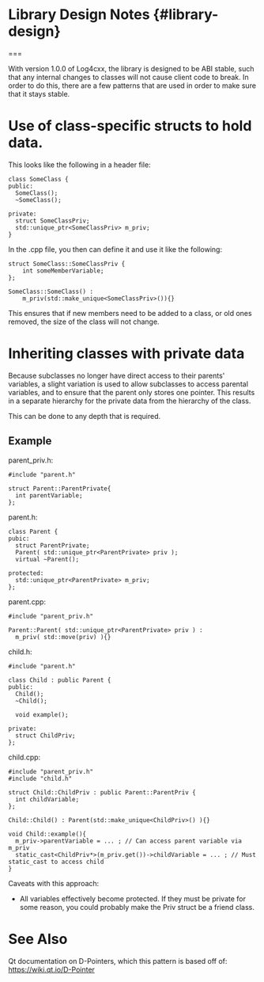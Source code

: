 # Library Design Notes {#library-design}
===
<!--
 Note: License header cannot be first, as doxygen does not generate
 cleanly if it before the '==='
-->
<!--
 Licensed to the Apache Software Foundation (ASF) under one or more
 contributor license agreements.  See the NOTICE file distributed with
 this work for additional information regarding copyright ownership.
 The ASF licenses this file to You under the Apache License, Version 2.0
 (the "License"); you may not use this file except in compliance with
 the License.  You may obtain a copy of the License at

	http://www.apache.org/licenses/LICENSE-2.0

 Unless required by applicable law or agreed to in writing, software
 distributed under the License is distributed on an "AS IS" BASIS,
 WITHOUT WARRANTIES OR CONDITIONS OF ANY KIND, either express or implied.
 See the License for the specific language governing permissions and
 limitations under the License.
-->

With version 1.0.0 of Log4cxx, the library is designed to be ABI stable, such
that any internal changes to classes will not cause client code to break.
In order to do this, there are a few patterns that are used in order to make
sure that it stays stable.

# Use of class-specific structs to hold data.

This looks like the following in a header file:

```
class SomeClass {
public:
  SomeClass();
  ~SomeClass();

private:
  struct SomeClassPriv;
  std::unique_ptr<SomeClassPriv> m_priv;
}
```

In the .cpp file, you then can define it and use it like the following:

```
struct SomeClass::SomeClassPriv {
    int someMemberVariable;
};

SomeClass::SomeClass() :
    m_priv(std::make_unique<SomeClassPriv>()){}
```

This ensures that if new members need to be added to a class, or old ones removed,
the size of the class will not change.

# Inheriting classes with private data

Because subclasses no longer have direct access to their parents' variables,
a slight variation is used to allow subclasses to access parental variables,
and to ensure that the parent only stores one pointer.  This results in a
separate hierarchy for the private data from the hierarchy of the class.

This can be done to any depth that is required.

## Example

parent\_priv.h:
```
#include "parent.h"

struct Parent::ParentPrivate{
  int parentVariable;
};
```

parent.h:
```
class Parent {
pubic:
  struct ParentPrivate;
  Parent( std::unique_ptr<ParentPrivate> priv );
  virtual ~Parent();

protected:
  std::unique_ptr<ParentPrivate> m_priv;
};
```

parent.cpp:
```
#include "parent_priv.h"

Parent::Parent( std::unique_ptr<ParentPrivate> priv ) :
  m_priv( std::move(priv) ){}
```

child.h:
```
#include "parent.h"

class Child : public Parent {
public:
  Child();
  ~Child();

  void example();

private:
  struct ChildPriv;
};
```

child.cpp:
```
#include "parent_priv.h"
#include "child.h"

struct Child::ChildPriv : public Parent::ParentPriv {
  int childVariable;
};

Child::Child() : Parent(std::make_unique<ChildPriv>() ){}

void Child::example(){
  m_priv->parentVariable = ... ; // Can access parent variable via m_priv
  static_cast<ChildPriv*>(m_priv.get())->childVariable = ... ; // Must static_cast to access child
}
```

Caveats with this approach:
* All variables effectively become protected.  If they must be private for
some reason, you could probably make the Priv struct be a friend class.

# See Also

Qt documentation on D-Pointers, which this pattern is based off of: 
https://wiki.qt.io/D-Pointer
